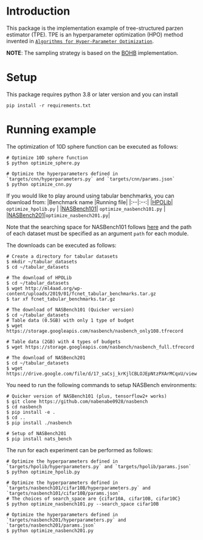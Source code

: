 # Introduction
This package is the implementation example of tree-structured parzen estimator (TPE).
TPE is an hyperparameter optimization (HPO) method invented in [`Algorithms for Hyper-Parameter Optimization`](https://papers.nips.cc/paper/2011/file/86e8f7ab32cfd12577bc2619bc635690-Paper.pdf).

**NOTE**: The sampling strategy is based on the [BOHB](http://proceedings.mlr.press/v80/falkner18a/falkner18a.pdf) implementation.

# Setup
This package requires python 3.8 or later version and you can install 
```
pip install -r requirements.txt
```

# Running example
The optimization of 10D sphere function can be executed as follows:
```
# Optimize 10D sphere function
$ python optimize_sphere.py

# Optimize the hyperparameters defined in `targets/cnn/hyperparameters.py` and `targets/cnn/params.json`
$ python optimize_cnn.py
```

If you would like to play around using tabular benchmarks, you can download from:
|Benchmark name |Running file|
|:--|:--:|
|[HPOLib](https://github.com/automl/nas_benchmarks)| `optimize_hpolib.py` |
|[NASBench101](https://github.com/nabenabe0928/nasbench)| `optimize_nasbench101.py` |
|[NASBench201](https://github.com/D-X-Y/NATS-Bench)|`optimize_nasbench201.py`|

Note that the searching space for NASBench101 follows [here](https://github.com/automl/nas_benchmarks/blob/master/tabular_benchmarks/nas_cifar10.py) and the path of each dataset must be specified as an argument `path` for each module.

The downloads can be executed as follows:
```
# Create a directory for tabular datasets
$ mkdir ~/tabular_datasets
$ cd ~/tabular_datasets

# The download of HPOLib
$ cd ~/tabular_datasets
$ wget http://ml4aad.org/wp-content/uploads/2019/01/fcnet_tabular_benchmarks.tar.gz
$ tar xf fcnet_tabular_benchmarks.tar.gz

# The download of NASBench101 (Quicker version)
$ cd ~/tabular_datasets
# Table data (0.5GB) with only 1 type of budget
$ wget https://storage.googleapis.com/nasbench/nasbench_only108.tfrecord

# Table data (2GB) with 4 types of budgets
$ wget https://storage.googleapis.com/nasbench/nasbench_full.tfrecord

# The download of NASBench201
$ cd ~/tabular_datasets
$ wget https://drive.google.com/file/d/17_saCsj_krKjlCBLOJEpNtzPXArMCqxU/view
```

You need to run the following commands to setup NASBench environments:
```
# Quicker version of NASBench101 (plus, tensorflow2+ works)
$ git clone https://github.com/nabenabe0928/nasbench
$ cd nasbench
$ pip install -e .
$ cd ..
$ pip install ./nasbench

# Setup of NASBench201
$ pip install nats_bench
``` 

The run for each experiment can be performed as follows:
```
# Optimize the hyperparameters defined in `targets/hpolib/hyperparameters.py` and `targets/hpolib/params.json`
$ python optimize_hpolib.py

# Optimize the hyperparameters defined in `targets/nasbench101/cifar10B/hyperparameters.py` and `targets/nasbench101/cifar10B/params.json`
# The choices of search_space are {cifar10A, cifar10B, cifar10C}
$ python optimize_nasbench101.py --search_space cifar10B

# Optimize the hyperparameters defined in `targets/nasbench201/hyperparameters.py` and `targets/nasbench201/params.json`
$ python optimize_nasbench201.py
```
